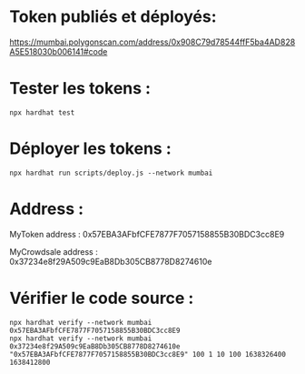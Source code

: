 # Token publiés et déployés: 
https://mumbai.polygonscan.com/address/0x908C79d78544ffF5ba4AD828A5E518030b006141#code

# Tester les tokens :
```shell
npx hardhat test
```

# Déployer les tokens :
```shell
npx hardhat run scripts/deploy.js --network mumbai
```

# Address :
MyToken address : 0x57EBA3AFbfCFE7877F7057158855B30BDC3cc8E9

MyCrowdsale address : 0x37234e8f29A509c9EaB8Db305CB8778D8274610e

# Vérifier le code source :
```shell
npx hardhat verify --network mumbai 0x57EBA3AFbfCFE7877F7057158855B30BDC3cc8E9
npx hardhat verify --network mumbai 0x37234e8f29A509c9EaB8Db305CB8778D8274610e "0x57EBA3AFbfCFE7877F7057158855B30BDC3cc8E9" 100 1 10 100 1638326400 1638412800
```
